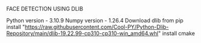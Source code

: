FACE DETECTION USING DLIB

Python version - 3.10.9
Numpy version - 1.26.4
Download dlib from pip install "https://raw.githubusercontent.com/Cool-PY/Python-Dlib-Repository/main/dlib-19.22.99-cp310-cp310-win_amd64.whl"
install cmake
